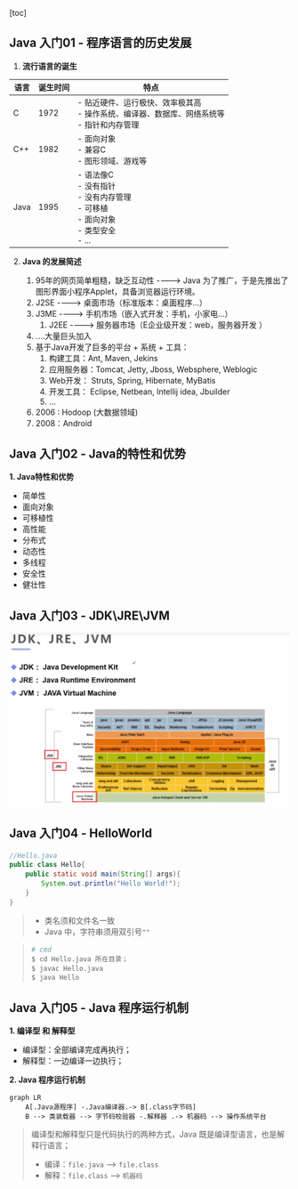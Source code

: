 [toc]

## Java 入门01 - 程序语言的历史发展

1. **流行语言的诞生**

| 语言 | 诞生时间 | 特点                                                         |
| ---- | -------- | ------------------------------------------------------------ |
| C    | 1972     | - 贴近硬件、运行极快、效率极其高<br />- 操作系统、编译器、数据库、网络系统等<br />- 指针和内存管理 |
| C++  | 1982     | - 面向对象<br />- 兼容C<br />- 图形领域、游戏等              |
| Java | 1995     | - 语法像C<br />- 没有指针<br />- 没有内存管理<br />- 可移植<br />- 面向对象<br />- 类型安全<br />- ... |



2. **Java 的发展简述**

   1. 95年的网页简单粗糙，缺乏互动性 ----> Java 为了推广，于是先推出了图形界面小程序Applet，具备浏览器运行环境。
   2. J2SE ----> 桌面市场（标准版本：桌面程序...）
   3. J3ME ----> 手机市场（嵌入式开发：手机，小家电...）
      1. J2EE ----> 服务器市场（E企业级开发：web，服务器开发 ）
   4. ....大量巨头加入
   5. 基于Java开发了巨多的平台 + 系统 + 工具：
      1. 构建工具：Ant, Maven, Jekins
      2. 应用服务器：Tomcat, Jetty, Jboss, Websphere, Weblogic
      3. Web开发： Struts, Spring, Hibernate, MyBatis
      4. 开发工具： Eclipse, Netbean, Intellij idea, Jbuilder
      5. ...
   6. 2006 : Hodoop (大数据领域)
   7. 2008：Android

   

## Java 入门02 - Java的特性和优势

**1. Java特性和优势**

- 简单性
- 面向对象
- 可移植性
- 高性能
- 分布式
- 动态性
- 多线程
- 安全性
- 健壮性



## Java 入门03 - JDK\JRE\JVM

![image-20210629230530721](Java入门.assets/image-20210629230530721.png)



## Java 入门04 - HelloWorld

```java
//Hello.java
public class Hello{
    public static void main(String[] args){
        System.out.println("Hello World!");
    }
}
```

> - 类名须和文件名一致
> - Java 中，字符串须用双引号`""`

> ```bash
> # cmd
> $ cd Hello.java 所在目录；
> $ javac Hello.java
> $ java Hello
> ```



## Java 入门05 - Java 程序运行机制

**1. 编译型 和 解释型**

- 编译型：全部编译完成再执行；
- 解释型：一边编译一边执行；

**2. Java 程序运行机制**

```mermaid
graph LR
	A[.Java源程序] -.Java编译器.-> B[.class字节码]
	B --> 类装载器 --> 字节码校验器 -.解释器 .-> 机器码 --> 操作系统平台
```

> 编译型和解释型只是代码执行的两种方式，Java 既是编译型语言，也是解释行语言；
>
> - 编译：`file.java` --> `file.class`
> - 解释：`file.class` --> `机器码`

